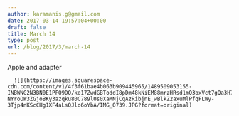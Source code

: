 ```yaml
---
author: karamanis.g@gmail.com
date: 2017-03-14 19:57:04+00:00
draft: false
title: March 14
type: post
url: /blog/2017/3/march-14
---
```


Apple and adapter


  
      ![](https://images.squarespace-cdn.com/content/v1/4f3f61bae4b063b909445965/1489509053155-INBWNG2N3BN0E1PFQ9DO/ke17ZwdGBToddI8pDm48kNiEM88mrzHRsd1mQ3bxVct7gQa3H78H3Y0txjaiv_0fDoOvxcdMmMKkDsyUqMSsMWxHk725yiiHCCLfrh8O1z4YTzHvnKhyp6Da-NYroOW3ZGjoBKy3azqku80C789l0s0XaMNjCqAzRibjnE_wBlkZ2axuMlPfqFLWy-3Tjp4nKScCHg1XF4aLsQJlo6oYbA/IMG_0739.JPG?format=original)

